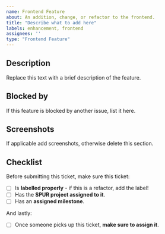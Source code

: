 ```yaml
---
name: Frontend Feature
about: An addition, change, or refactor to the frontend.
title: "Describe what to add here"
labels: enhancement, frontend
assignees: ''
type: "Frontend Feature"
---
```


## Description
Replace this text with a brief description of the feature.

## Blocked by
If this feature is blocked by another issue, list it here.

## Screenshots
If applicable add screenshots, otherwise delete this section.

## Checklist
Before submitting this ticket, make sure this ticket:
- [ ] Is **labelled properly** - if this is a refactor, add the label!
- [ ] Has the **SPUR project assigned to it**.
- [ ] Has an **assigned milestone**.

And lastly:
- [ ] Once someone picks up this ticket, **make sure to assign it**.
